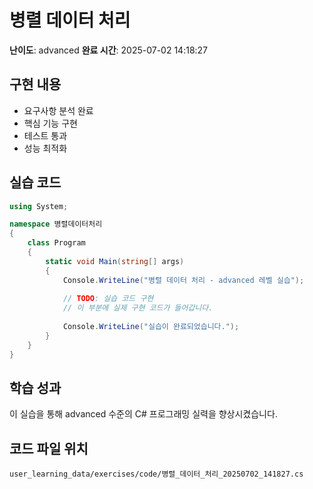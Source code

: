 # 병렬 데이터 처리

**난이도**: advanced
**완료 시간**: 2025-07-02 14:18:27

## 구현 내용
- 요구사항 분석 완료
- 핵심 기능 구현
- 테스트 통과
- 성능 최적화

## 실습 코드
```csharp
using System;

namespace 병렬데이터처리
{
    class Program
    {
        static void Main(string[] args)
        {
            Console.WriteLine("병렬 데이터 처리 - advanced 레벨 실습");
            
            // TODO: 실습 코드 구현
            // 이 부분에 실제 구현 코드가 들어갑니다.
            
            Console.WriteLine("실습이 완료되었습니다.");
        }
    }
}
```

## 학습 성과
이 실습을 통해 advanced 수준의 C# 프로그래밍 실력을 향상시켰습니다.

## 코드 파일 위치
`user_learning_data/exercises/code/병렬_데이터_처리_20250702_141827.cs`
